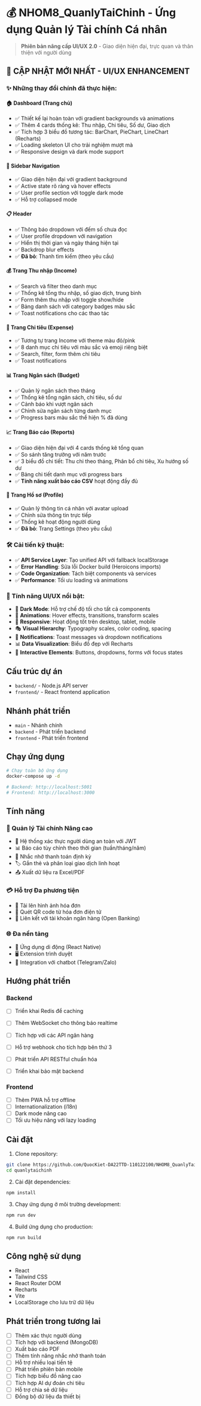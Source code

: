 # 💰 NHOM8_QuanlyTaiChinh - Ứng dụng Quản lý Tài chính Cá nhân

> **Phiên bản nâng cấp UI/UX 2.0** - Giao diện hiện đại, trực quan và thân thiện với người dùng

## 🎨 **CẬP NHẬT MỚI NHẤT - UI/UX ENHANCEMENT**

### ✨ **Những thay đổi chính đã thực hiện:**

#### 🏠 **Dashboard (Trang chủ)**
- ✅ Thiết kế lại hoàn toàn với gradient backgrounds và animations
- ✅ Thêm 4 cards thống kê: Thu nhập, Chi tiêu, Số dư, Giao dịch
- ✅ Tích hợp 3 biểu đồ tương tác: BarChart, PieChart, LineChart (Recharts)
- ✅ Loading skeleton UI cho trải nghiệm mượt mà
- ✅ Responsive design và dark mode support

#### 🧭 **Sidebar Navigation**
- ✅ Giao diện hiện đại với gradient background
- ✅ Active state rõ ràng và hover effects
- ✅ User profile section với toggle dark mode
- ✅ Hỗ trợ collapsed mode

#### 📋 **Header**
- ✅ Thông báo dropdown với đếm số chưa đọc
- ✅ User profile dropdown với navigation
- ✅ Hiển thị thời gian và ngày tháng hiện tại
- ✅ Backdrop blur effects
- ✅ **Đã bỏ**: Thanh tìm kiếm (theo yêu cầu)

#### 💰 **Trang Thu nhập (Income)**
- ✅ Search và filter theo danh mục
- ✅ Thống kê tổng thu nhập, số giao dịch, trung bình
- ✅ Form thêm thu nhập với toggle show/hide
- ✅ Bảng danh sách với category badges màu sắc
- ✅ Toast notifications cho các thao tác

#### 💸 **Trang Chi tiêu (Expense)**
- ✅ Tương tự trang Income với theme màu đỏ/pink
- ✅ 8 danh mục chi tiêu với màu sắc và emoji riêng biệt
- ✅ Search, filter, form thêm chi tiêu
- ✅ Toast notifications

#### 📊 **Trang Ngân sách (Budget)**
- ✅ Quản lý ngân sách theo tháng
- ✅ Thống kê tổng ngân sách, chi tiêu, số dư
- ✅ Cảnh báo khi vượt ngân sách
- ✅ Chỉnh sửa ngân sách từng danh mục
- ✅ Progress bars màu sắc thể hiện % đã dùng

#### 📈 **Trang Báo cáo (Reports)**
- ✅ Giao diện hiện đại với 4 cards thống kê tổng quan
- ✅ So sánh tăng trưởng với năm trước
- ✅ 3 biểu đồ chi tiết: Thu chi theo tháng, Phân bổ chi tiêu, Xu hướng số dư
- ✅ Bảng chi tiết danh mục với progress bars
- ✅ **Tính năng xuất báo cáo CSV** hoạt động đầy đủ

#### 👤 **Trang Hồ sơ (Profile)**
- ✅ Quản lý thông tin cá nhân với avatar upload
- ✅ Chỉnh sửa thông tin trực tiếp
- ✅ Thống kê hoạt động người dùng
- ✅ **Đã bỏ**: Trang Settings (theo yêu cầu)

### 🛠️ **Cải tiến kỹ thuật:**
- ✅ **API Service Layer**: Tạo unified API với fallback localStorage
- ✅ **Error Handling**: Sửa lỗi Docker build (Heroicons imports)
- ✅ **Code Organization**: Tách biệt components và services
- ✅ **Performance**: Tối ưu loading và animations

### 🎯 **Tính năng UI/UX nổi bật:**
- 🌙 **Dark Mode**: Hỗ trợ chế độ tối cho tất cả components
- 🎨 **Animations**: Hover effects, transitions, transform scales
- 📱 **Responsive**: Hoạt động tốt trên desktop, tablet, mobile
- 🎭 **Visual Hierarchy**: Typography scales, color coding, spacing
- 🔔 **Notifications**: Toast messages và dropdown notifications
- 📊 **Data Visualization**: Biểu đồ đẹp với Recharts
- 🎪 **Interactive Elements**: Buttons, dropdowns, forms với focus states

## Cấu trúc dự án

- `backend/` - Node.js API server
- `frontend/` - React frontend application

## Nhánh phát triển

- `main` - Nhánh chính
- `backend` - Phát triển backend
- `frontend` - Phát triển frontend

## Chạy ứng dụng

```bash
# Chạy toàn bộ ứng dụng
docker-compose up -d

# Backend: http://localhost:5001
# Frontend: http://localhost:3000
```

## Tính năng

### 🚀 Quản lý Tài chính Nâng cao
- 🔐 Hệ thống xác thực người dùng an toàn với JWT
- 📊 Báo cáo tùy chỉnh theo thời gian (tuần/tháng/năm)
- 🔔 Nhắc nhở thanh toán định kỳ
- 🏷️ Gắn thẻ và phân loại giao dịch linh hoạt
- 📤 Xuất dữ liệu ra Excel/PDF

### 💳 Hỗ trợ Đa phương tiện
- 📸 Tải lên hình ảnh hóa đơn
- 🧾 Quét QR code từ hóa đơn điện tử
- 🔗 Liên kết với tài khoản ngân hàng (Open Banking)

### 🌐 Đa nền tảng
- 📱 Ứng dụng di động (React Native)
- 🖥️ Extension trình duyệt
- 💬 Integration với chatbot (Telegram/Zalo)

## Hướng phát triển

### Backend
- [ ] Triển khai Redis để caching
- [ ] Thêm WebSocket cho thông báo realtime
- [ ] Tích hợp với các API ngân hàng
- [ ] Hỗ trợ webhook cho tích hợp bên thứ 3
- [ ] Phát triển API RESTful chuẩn hóa
- [ ] Triển khai bảo mật backend


### Frontend
- [ ] Thêm PWA hỗ trợ offline
- [ ] Internationalization (i18n)
- [ ] Dark mode nâng cao
- [ ] Tối ưu hiệu năng với lazy loading

## Cài đặt

1. Clone repository:
```bash
git clone https://github.com/QuocKiet-DA22TTD-110122100/NHOM8_QuanlyTaiChinh.git
cd quanlytaichinh
```

2. Cài đặt dependencies:
```bash
npm install
```

3. Chạy ứng dụng ở môi trường development:
```bash
npm run dev
```

4. Build ứng dụng cho production:
```bash
npm run build
```

## Công nghệ sử dụng

- React
- Tailwind CSS
- React Router DOM
- Recharts
- Vite
- LocalStorage cho lưu trữ dữ liệu

## Phát triển trong tương lai

- [ ] Thêm xác thực người dùng
- [ ] Tích hợp với backend (MongoDB)
- [ ] Xuất báo cáo PDF
- [ ] Thêm tính năng nhắc nhở thanh toán
- [ ] Hỗ trợ nhiều loại tiền tệ
- [ ] Phát triển phiên bản mobile 
- [ ] Tích hợp biểu đồ nâng cao
- [ ] Tích hợp AI dự đoán chi tiêu
- [ ] Hỗ trợ chia sẻ dữ liệu
- [ ] Đồng bộ dữ liệu đa thiết bị
